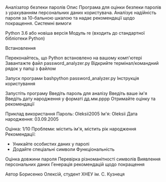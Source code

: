 Аналізатор безпеки паролів
Опис
Програма для оцінки безпеки паролів з урахуванням персональних даних користувача. Аналізує надійність пароля за 10-бальною шкалою та надає рекомендації щодо покращення.
Системні вимоги

Python 3.6 або новіша версія
Модуль re (входить до стандартної бібліотеки Python)

Встановлення

Переконайтесь, що Python встановлено на вашому комп'ютері
Завантажте файл password_analyzer.py
Відкрийте термінал/командний рядок у папці з файлом

Запуск програми
bashpython password_analyzer.py
Інструкція користування

Запустіть програму
Введіть пароль для аналізу
Введіть ваше ім'я
Введіть дату народження у форматі дд.мм.рррр
Отримайте оцінку та рекомендації

Приклад використання
Пароль: Oleksii2005
Ім'я: Oleksii
Дата народження: 03.09.2005

Оцінка: 1/10
Проблеми: містить ім'я, містить рік народження
Рекомендації:
- Уникайте особистих даних у паролі
- Додайте спеціальні символи
Функціональність

Оцінка довжини пароля
Перевірка різноманітності символів
Виявлення персональних даних
Генерація рекомендацій щодо покращення

Автор
Борисенко Олексій, студент ХНЕУ ім. С. Кузнеця
